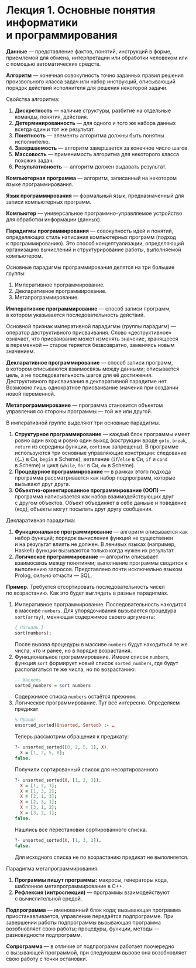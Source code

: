 Лекция 1. Основные понятия информатики и программирования
=========================================================

**Данные** — представление фактов, понятий, инструкций в форме, приемлемой
для обмена, интерпретации или обработки человеком или с помощью автоматических
средств.

**Алгоритм** — конечная совокупность точно заданных правил решения произвольного
класса задач или набор инструкций, описывающий порядок действий исполнителя
для решения некоторой задачи.

Свойства алгоритма:

1. **Дискретность** — наличие структуры, разбитие на отдельные команды, понятия,
   действия.
2. **Детерминированность** — для одного и того же набора данных всегда один
   и тот же результат.
3. **Понятность** — элементы алгоритма должны быть понятны исполнителю.
4. **Завершаемость** — алгоритм завершается за конечное число шагов.
5. **Массовость** — применимость алгоритма для некоторого класса похожих задач.
6. **Результативность** — алгоритм должен выдавать результат.

**Компьютерная программа** — алгоритм, записанный на некотором языке
программирования.

**Язык программирования** — формальный язык, предназначенный для записи
компьютерных программ.

**Компьютер** — универсальное программно-управляемое устройство для обработки
информации (данных).

**Парадигмы программирования** — совокупность идей и понятий, определяющих стиль
написания компьютерных программ (подход к программированию). Это способ
концептуализации, определяющий организацию вычислений и структурирование работы,
выполняемой компьютером.

Основные парадигмы программирования делятся на три большие группы:

1. Императивное программирование.
2. Декларативное программирование.
3. Метапрограммирование.

**Императивное программирование** — способ записи программ, в котором указывается
последовательность действий.

Основной признак императивной парадигмы (группы парадигм) —
оператор деструктивного присваивания. Слово «деструктивное» означает, что
присваивание может изменять значение, хранящееся в переменной — старое теряется
безвозвратно, заменяясь новым значением.

**Декларативное программирование** — способ записи программ, в котором описываются
взаимосвязь между данными; описывается цель, а не последовательность шагов для её
достижения. Деструктивного присваивания в декларативной парадигме нет. Возможно
лишь однократное присваивание значения при создании новой переменной.

**Метапрограммирование** — программа становится объектом управления со стороны
программы — той же или другой.

В императивной группе выделяют три основные парадигмы.

1. **Структурное программирование** — каждый блок программы имеет ровно один вход
   и ровно один выход (кострукции вроде `goto`, `break`, `return` из середины
   функции, `continue` запрещены). В программе используются три основные управляющие
   констркции: следование (`{…}` в Си, `begin` в Scheme), ветвление (`if`/`else`
   в Си, `if` и `cond` в Scheme) и цикл (`while`, `for` в Си, `do` в Scheme).
2. **Процедурное программирование** — в рамках этого подхода программа
   рассматривается как набор подпрограмм, которые вызывают друг друга.
3. **Объектно-ориентированное программирование (ООП)** — программа написывается
   как набор взаимодействующих друг с другом объектов. Объект объединяет в себе
   даныые и поведение (код), объекты могут посылать друг другу сообщения.

Декларативная парадигма:

1. **Функциональное программирование** — алгоритм описывается как набор функций;
   порядок вычисления функций не существенен и на результат влиять не должен.
   В ленивых языках (например, Haskell) функции вызываются только когда нужен
   их результат.
2. **Логическое программирование** — алгоритм описывает взаимосвязь между
   понятиями; выполнение программы сводится к выполнению запросов. Представлено
   почти исключельно языком Prolog, сильно отчасти — SQL.

**Пример.** Требуется отсортировать последовательность чисел по возрастанию.
Как это будет выглядеть в разных парадигмах.

1. Императивное программирование. Последовательность находится в массиве
   `numbers`. Для упорядочивания вызывается процедура `sort(array)`,
   меняющая содержимое своего аргумента:
   ```pascal
   { Паскаль }
   sort(numbers);
   ```
   После вызова процедуры в массиве `numbers` будут находиться те же числа,
   что и ранее, но в порядке возрастания.
2. Функциональное программирование. Имеем список `numbers`, функция `sort`
   формирует новый список `sorted_numbers`, где будут располагаться те же
   числа, но по возрастанию:
   ```haskell
   -- Хаскель
   sorted_numbers = sort numbers
   ```
   Содержимое списка `numbers` остаётся прежним.
3. Логическое программирование. Тут всё интересно. Определяем предикат
   ```prolog
   % Пролог
   unsorted_sorted(Unsorted, Sorted) :- …
   ```
   Теперь рассмотрим обращения к предикату:
   ```prolog
   ?- unsorted_sorted([8, 2, 5, 1], X).
     X = [1, 2, 5, 8];
   false.
   ```
   Получили сортированный список для несортированного
   ```prolog
   ?- unsorted_sorted(X, [1, 2, 3]).
     X = [1, 2, 3];
     X = [1, 3, 2];
     X = [2, 1, 3];
     X = [2, 3, 1];
     X = [3, 1, 2];
     X = [3, 2, 1];
   false.
   ```
   Нашлись все перестановки сортированного списка.
   ```prolog
   ?- unsorted_sorted(X, [1, 3, 2]).
   false.
   ```
   Для исходного списка не по возрастанию предикат не выполняется.

Парадигма метапрограммирования:

1. **Программы пишут программы:** макросы, генераторы кода, шаблонное
   метапрограммирование в C++.
2. **Рефлексия (интроспекция)** — программы взаимодействуют с вычислительной
   средой.

**Подпрограмма** — именованный блок кода; вызывающая программа
приостанавливается, управление передаётся подпрограмме. При завершении работы
подпрограммы вызывающая программа возобновляет свою работы; процедуры, функции,
методы — разновидности подпрограмм.

**Сопрограмма** — в отличие от подпрограмм работает поочередно с вызывающей
программой, при следующем вызове она возобновляет свою работу с точки остановки.
